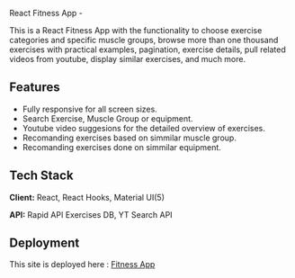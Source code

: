 React Fitness App - 

This is a React Fitness App with the functionality to choose exercise categories and specific muscle groups, browse more than one thousand exercises with practical examples, pagination, exercise details, pull related videos from youtube, display similar exercises, and much more.

## Features

- Fully responsive for all screen sizes.
- Search Exercise, Muscle Group or equipment.
- Youtube video suggesions for the detailed overview of exercises.
- Recomanding exercises based on simmilar muscle group.
- Recomanding exercises done on simmilar equipment.


## Tech Stack

**Client:** React, React Hooks, Material UI(5)

**API:** Rapid API Exercises DB, YT Search API


## Deployment

This site is deployed here :
[Fitness App](https://react-fitness-app-matt.netlify.app/)


